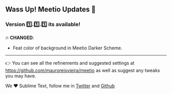 ## Wass Up! Meetio Updates 🎁

### Version 1️⃣.1️⃣.1️⃣ its available!

🔥 **CHANGED**:

* Feat color of background in Meetio Darker Scheme.

***

👉 You can see all the refinements and suggested settings at https://github.com/mauroreisvieira/meetio
as well as suggest any tweaks you may have.

We ♥️ Sublime Text, follow me in [Twitter](https://twitter.com/mauroreisviera) and
[Github](https://github.com/mauroreisvieira/)
